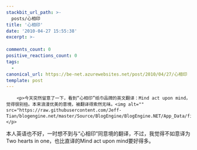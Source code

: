 ```yaml
---
stackbit_url_path: >-
  posts/心相印
title: '心相印'
date: '2010-04-27 15:55:38'
excerpt: >-
  
comments_count: 0
positive_reactions_count: 0
tags: 
  - 
canonical_url: https://be-net.azurewebsites.net/post/2010/04/27/心相印
template: post
---
```


        <p>今天突然留意了一下，看到“心相印”纸巾品牌的英文翻译：Mind act upon mind，觉得很别扭。本来浪漫优美的意境，被翻译得索然无味。<img alt="" src="https://raw.githubusercontent.com/Jeff-Tian/blogengine.net/master/Source/BlogEngine/BlogEngine.NET/App_Data/files/image_192.png"></p>
<p>本人英语也不好，一时想不到与“心相印”同意境的翻译，不过，我觉得不如意译为 Two hearts in one，也比直译的Mind act upon mind要好得多。</p>
      